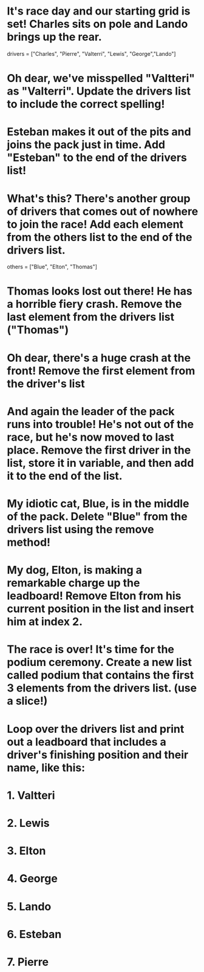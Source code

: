 # It's race day and our starting grid is set! Charles sits on pole and Lando brings up the rear.
drivers = ["Charles", "Pierre", "Valterri", "Lewis", "George","Lando"]

# Oh dear, we've misspelled "Valtteri" as "Valterri".  Update the drivers list to include the correct spelling!



# Esteban makes it out of the pits and joins the pack just in time.  Add "Esteban" to the end of the drivers list!



# What's this? There's another group of drivers that comes out of nowhere to join the race! Add each element from the others list to the end of the drivers list.
others = ["Blue", "Elton", "Thomas"]


# Thomas looks lost out there! He has a horrible fiery crash.  Remove the last element from the drivers list ("Thomas")



# Oh dear, there's a huge crash at the front! Remove the first element from the driver's list



# And again the leader of the pack runs into trouble! He's not out of the race, but he's now moved to last place.  Remove the first driver in the list, store it in variable, and then add it to the end of the list.



# My idiotic cat, Blue, is in the middle of the pack.  Delete "Blue" from the drivers list using the remove method!




# My dog, Elton, is making a remarkable charge up the leadboard! Remove Elton from his current position in the list and insert him at index 2.



# The race is over! It's time for the podium ceremony.  Create a new list called podium that contains the first 3 elements from the drivers list. (use a slice!)



# Loop over the drivers list and print out a leadboard that includes a driver's finishing position and their name, like this:
# 1. Valtteri
# 2. Lewis
# 3. Elton
# 4. George
# 5. Lando
# 6. Esteban
# 7. Pierre